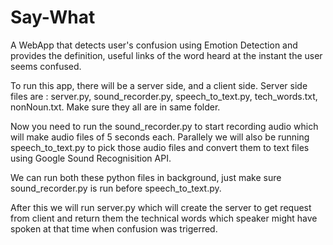 # Say-What
A WebApp that detects user's confusion using Emotion Detection and provides the definition, useful links of the word heard at the instant the user seems confused.

To run this app, there will be a server side, and a client side.
Server side files are : server.py, sound_recorder.py, speech_to_text.py, tech_words.txt, nonNoun.txt.
Make sure they all are in same folder.

Now you need to run the sound_recorder.py to start recording audio which will make audio files of 5 seconds each.
Parallely we will also be running speech_to_text.py to pick those audio files and convert them to text files using 
Google Sound Recognisition API.

We can run both these python files in background, just make sure sound_recorder.py is run before speech_to_text.py. 

After this we will run server.py which will create the server to get request from client and return them the technical words 
which speaker might have spoken at that time when confusion was trigerred.
